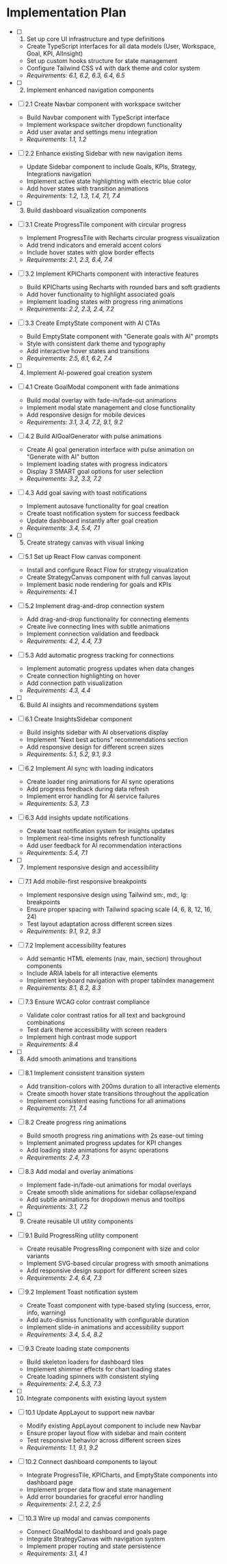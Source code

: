 # Implementation Plan

- [ ] 1. Set up core UI infrastructure and type definitions
  - Create TypeScript interfaces for all data models (User, Workspace, Goal, KPI, AIInsight)
  - Set up custom hooks structure for state management
  - Configure Tailwind CSS v4 with dark theme and color system
  - _Requirements: 6.1, 6.2, 6.3, 6.4, 6.5_

- [ ] 2. Implement enhanced navigation components
- [ ] 2.1 Create Navbar component with workspace switcher
  - Build Navbar component with TypeScript interface
  - Implement workspace switcher dropdown functionality
  - Add user avatar and settings menu integration
  - _Requirements: 1.1, 1.2_

- [ ] 2.2 Enhance existing Sidebar with new navigation items
  - Update Sidebar component to include Goals, KPIs, Strategy, Integrations navigation
  - Implement active state highlighting with electric blue color
  - Add hover states with transition animations
  - _Requirements: 1.2, 1.3, 1.4, 7.1, 7.4_

- [ ] 3. Build dashboard visualization components
- [ ] 3.1 Create ProgressTile component with circular progress
  - Implement ProgressTile with Recharts circular progress visualization
  - Add trend indicators and emerald accent colors
  - Include hover states with glow border effects
  - _Requirements: 2.1, 2.3, 6.4, 7.4_

- [ ] 3.2 Implement KPICharts component with interactive features
  - Build KPICharts using Recharts with rounded bars and soft gradients
  - Add hover functionality to highlight associated goals
  - Implement loading states with progress ring animations
  - _Requirements: 2.2, 2.3, 2.4, 7.2_

- [ ] 3.3 Create EmptyState component with AI CTAs
  - Build EmptyState component with "Generate goals with AI" prompts
  - Style with consistent dark theme and typography
  - Add interactive hover states and transitions
  - _Requirements: 2.5, 6.1, 6.2, 7.4_

- [ ] 4. Implement AI-powered goal creation system
- [ ] 4.1 Create GoalModal component with fade animations
  - Build modal overlay with fade-in/fade-out animations
  - Implement modal state management and close functionality
  - Add responsive design for mobile devices
  - _Requirements: 3.1, 3.4, 7.2, 9.1, 9.2_

- [ ] 4.2 Build AIGoalGenerator with pulse animations
  - Create AI goal generation interface with pulse animation on "Generate with AI" button
  - Implement loading states with progress indicators
  - Display 3 SMART goal options for user selection
  - _Requirements: 3.2, 3.3, 7.2_

- [ ] 4.3 Add goal saving with toast notifications
  - Implement autosave functionality for goal creation
  - Create toast notification system for success feedback
  - Update dashboard instantly after goal creation
  - _Requirements: 3.4, 5.4, 7.1_

- [ ] 5. Create strategy canvas with visual linking
- [ ] 5.1 Set up React Flow canvas component
  - Install and configure React Flow for strategy visualization
  - Create StrategyCanvas component with full canvas layout
  - Implement basic node rendering for goals and KPIs
  - _Requirements: 4.1_

- [ ] 5.2 Implement drag-and-drop connection system
  - Add drag-and-drop functionality for connecting elements
  - Create live connecting lines with subtle animations
  - Implement connection validation and feedback
  - _Requirements: 4.2, 4.4, 7.3_

- [ ] 5.3 Add automatic progress tracking for connections
  - Implement automatic progress updates when data changes
  - Create connection highlighting on hover
  - Add connection path visualization
  - _Requirements: 4.3, 4.4_

- [ ] 6. Build AI insights and recommendations system
- [ ] 6.1 Create InsightsSidebar component
  - Build insights sidebar with AI observations display
  - Implement "Next best actions" recommendations section
  - Add responsive design for different screen sizes
  - _Requirements: 5.1, 5.2, 9.1, 9.3_

- [ ] 6.2 Implement AI sync with loading indicators
  - Create loader ring animations for AI sync operations
  - Add progress feedback during data refresh
  - Implement error handling for AI service failures
  - _Requirements: 5.3, 7.3_

- [ ] 6.3 Add insights update notifications
  - Create toast notification system for insights updates
  - Implement real-time insights refresh functionality
  - Add user feedback for AI recommendation interactions
  - _Requirements: 5.4, 7.1_

- [ ] 7. Implement responsive design and accessibility
- [ ] 7.1 Add mobile-first responsive breakpoints
  - Implement responsive design using Tailwind sm:, md:, lg: breakpoints
  - Ensure proper spacing with Tailwind spacing scale (4, 6, 8, 12, 16, 24)
  - Test layout adaptation across different screen sizes
  - _Requirements: 9.1, 9.2, 9.3_

- [ ] 7.2 Implement accessibility features
  - Add semantic HTML elements (nav, main, section) throughout components
  - Include ARIA labels for all interactive elements
  - Implement keyboard navigation with proper tabIndex management
  - _Requirements: 8.1, 8.2, 8.3_

- [ ] 7.3 Ensure WCAG color contrast compliance
  - Validate color contrast ratios for all text and background combinations
  - Test dark theme accessibility with screen readers
  - Implement high contrast mode support
  - _Requirements: 8.4_

- [ ] 8. Add smooth animations and transitions
- [ ] 8.1 Implement consistent transition system
  - Add transition-colors with 200ms duration to all interactive elements
  - Create smooth hover state transitions throughout the application
  - Implement consistent easing functions for all animations
  - _Requirements: 7.1, 7.4_

- [ ] 8.2 Create progress ring animations
  - Build smooth progress ring animations with 2s ease-out timing
  - Implement animated progress updates for KPI changes
  - Add loading state animations for async operations
  - _Requirements: 2.4, 7.3_

- [ ] 8.3 Add modal and overlay animations
  - Implement fade-in/fade-out animations for modal overlays
  - Create smooth slide animations for sidebar collapse/expand
  - Add subtle animations for dropdown menus and tooltips
  - _Requirements: 3.1, 7.2_

- [ ] 9. Create reusable UI utility components
- [ ] 9.1 Build ProgressRing utility component
  - Create reusable ProgressRing component with size and color variants
  - Implement SVG-based circular progress with smooth animations
  - Add responsive design support for different screen sizes
  - _Requirements: 2.4, 6.4, 7.3_

- [ ] 9.2 Implement Toast notification system
  - Create Toast component with type-based styling (success, error, info, warning)
  - Add auto-dismiss functionality with configurable duration
  - Implement slide-in animations and accessibility support
  - _Requirements: 3.4, 5.4, 8.2_

- [ ] 9.3 Create loading state components
  - Build skeleton loaders for dashboard tiles
  - Implement shimmer effects for chart loading states
  - Create loading spinners with consistent styling
  - _Requirements: 2.4, 5.3, 7.3_

- [ ] 10. Integrate components with existing layout system
- [ ] 10.1 Update AppLayout to support new navbar
  - Modify existing AppLayout component to include new Navbar
  - Ensure proper layout flow with sidebar and main content
  - Test responsive behavior across different screen sizes
  - _Requirements: 1.1, 9.1, 9.2_

- [ ] 10.2 Connect dashboard components to layout
  - Integrate ProgressTile, KPICharts, and EmptyState components into dashboard page
  - Implement proper data flow and state management
  - Add error boundaries for graceful error handling
  - _Requirements: 2.1, 2.2, 2.5_

- [ ] 10.3 Wire up modal and canvas components
  - Connect GoalModal to dashboard and goals page
  - Integrate StrategyCanvas with navigation system
  - Implement proper routing and state persistence
  - _Requirements: 3.1, 4.1_
